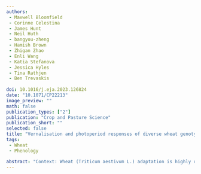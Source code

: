 ```yaml
---
authors:
 - Maxwell Bloomfield
 - Corinne Celestina
 - James Hunt
 - Neil Huth
 - bangyou-zheng
 - Hamish Brown
 - Zhigan Zhao
 - Enli Wang
 - Katia Stefanova
 - Jessica Hyles
 - Tina Rathjen
 - Ben Trevaskis
 
doi: 10.1016/j.eja.2023.126824
date: "10.1071/CP22213"
image_preview: ""
math: false
publication_types: ["2"]
publication: "Crop and Pasture Science"
publication_short: ""
selected: false
title: "Vernalisation and photoperiod responses of diverse wheat genotypes"
tags: 
 - Wheat
 - Phenology

abstract: "Context: Wheat (Triticum aestivum L.) adaptation is highly dependent on crop lifecycle duration, particularly the time at which flowering occurs in a specific environment. Frost, low solar radiation, heat and drought can significantly reduce yield if a crop flowers too early or late. Wheat genotypes have different lifecycle durations determined by plant responses to temperature (thermal time accumulation and vernalisation) and photoperiod. These responses are largely controlled by five phenology genes (two PPD1 and three VRN1 genes). Advances in crop phenology modelling suggest that flowering time under field conditions could be accurately predicted with parameters derived from photoperiod and vernalisation responses obtained in controlled environments. Aims: This study quantified photoperiod and vernalisation responses of 69 Australian wheat genotypes selected for diversity at the PPD1 and VRN1 loci. Methods: Spring and winter genotypes were grown in four controlled environments at a constant temperature of 22°C with photoperiod (17 or 8 h) and vernalisation (0 or 8 weeks) treatments as factors. Key results: Thermal time from coleoptile emergence to flowering in spring genotypes was typically decreased more by long photoperiod than by vernalisation; the opposite was true for winter genotypes. Spring genotypes that were sensitive to vernalisation contained a sensitive allele at the Vrn-A1 locus. Conclusions: There is large diversity in phenological responses of wheat genotypes to photoperiod and vernalisation, including among those with matching multi-locus genotype. Implications: Data from this study will be used to parameterise and test a wheat phenology model in a future study."
---
```


